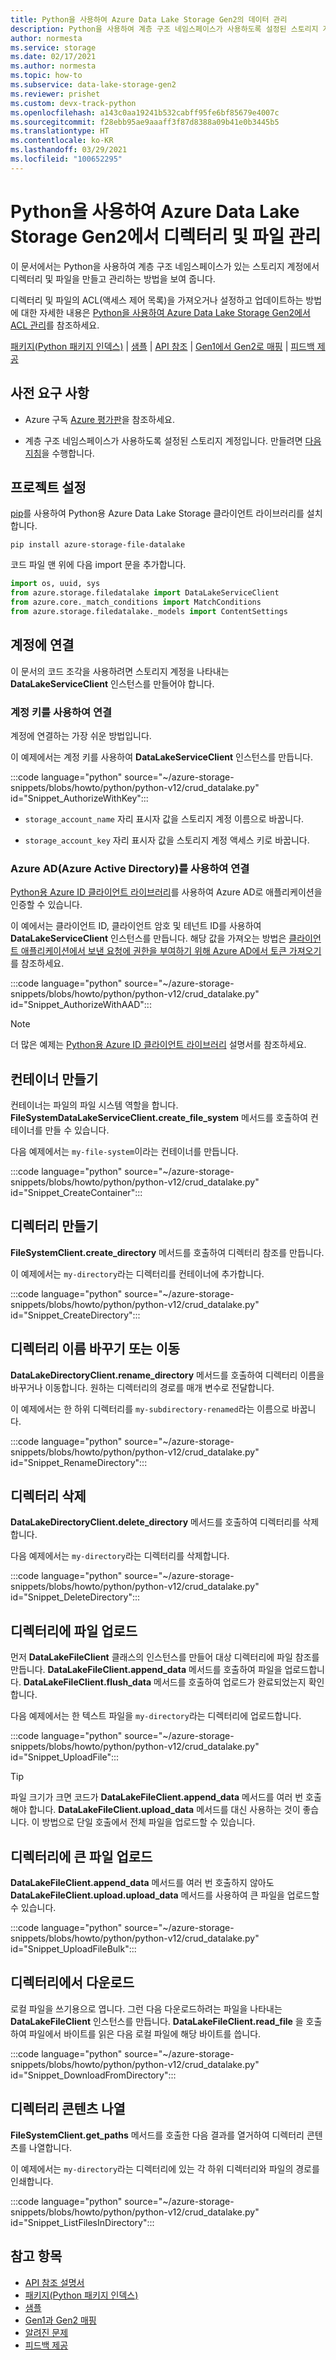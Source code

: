 ```yaml
---
title: Python을 사용하여 Azure Data Lake Storage Gen2의 데이터 관리
description: Python을 사용하여 계층 구조 네임스페이스가 사용하도록 설정된 스토리지 계정의 디렉터리 및 파일을 관리합니다.
author: normesta
ms.service: storage
ms.date: 02/17/2021
ms.author: normesta
ms.topic: how-to
ms.subservice: data-lake-storage-gen2
ms.reviewer: prishet
ms.custom: devx-track-python
ms.openlocfilehash: a143c0aa19241b532cabff95fe6bf85679e4007c
ms.sourcegitcommit: f28ebb95ae9aaaff3f87d8388a09b41e0b3445b5
ms.translationtype: HT
ms.contentlocale: ko-KR
ms.lasthandoff: 03/29/2021
ms.locfileid: "100652295"
---
```

# <a name="use-python-to-manage-directories-and-files-in-azure-data-lake-storage-gen2"></a>Python을 사용하여 Azure Data Lake Storage Gen2에서 디렉터리 및 파일 관리

이 문서에서는 Python을 사용하여 계층 구조 네임스페이스가 있는 스토리지 계정에서 디렉터리 및 파일을 만들고 관리하는 방법을 보여 줍니다.

디렉터리 및 파일의 ACL(액세스 제어 목록)을 가져오거나 설정하고 업데이트하는 방법에 대한 자세한 내용은 [Python을 사용하여 Azure Data Lake Storage Gen2에서 ACL 관리](data-lake-storage-acl-python.md)를 참조하세요.

[패키지(Python 패키지 인덱스)](https://pypi.org/project/azure-storage-file-datalake/) | [샘플](https://github.com/Azure/azure-sdk-for-python/tree/master/sdk/storage/azure-storage-file-datalake/samples) | [API 참조](/python/api/azure-storage-file-datalake/azure.storage.filedatalake) | [Gen1에서 Gen2로 매핑](https://github.com/Azure/azure-sdk-for-python/tree/master/sdk/storage/azure-storage-file-datalake/GEN1_GEN2_MAPPING.md) | [피드백 제공](https://github.com/Azure/azure-sdk-for-python/issues)

## <a name="prerequisites"></a>사전 요구 사항

- Azure 구독 [Azure 평가판](https://azure.microsoft.com/pricing/free-trial/)을 참조하세요.

- 계층 구조 네임스페이스가 사용하도록 설정된 스토리지 계정입니다. 만들려면 [다음 지침](create-data-lake-storage-account.md)을 수행합니다.

## <a name="set-up-your-project"></a>프로젝트 설정

[pip](https://pypi.org/project/pip/)를 사용하여 Python용 Azure Data Lake Storage 클라이언트 라이브러리를 설치합니다.

```
pip install azure-storage-file-datalake
```

코드 파일 맨 위에 다음 import 문을 추가합니다.

```python
import os, uuid, sys
from azure.storage.filedatalake import DataLakeServiceClient
from azure.core._match_conditions import MatchConditions
from azure.storage.filedatalake._models import ContentSettings
```

## <a name="connect-to-the-account"></a>계정에 연결

이 문서의 코드 조각을 사용하려면 스토리지 계정을 나타내는 **DataLakeServiceClient** 인스턴스를 만들어야 합니다. 

### <a name="connect-by-using-an-account-key"></a>계정 키를 사용하여 연결

계정에 연결하는 가장 쉬운 방법입니다. 

이 예제에서는 계정 키를 사용하여 **DataLakeServiceClient** 인스턴스를 만듭니다.

:::code language="python" source="~/azure-storage-snippets/blobs/howto/python/python-v12/crud_datalake.py" id="Snippet_AuthorizeWithKey":::

- `storage_account_name` 자리 표시자 값을 스토리지 계정 이름으로 바꿉니다.

- `storage_account_key` 자리 표시자 값을 스토리지 계정 액세스 키로 바꿉니다.

### <a name="connect-by-using-azure-active-directory-azure-ad"></a>Azure AD(Azure Active Directory)를 사용하여 연결

[Python용 Azure ID 클라이언트 라이브러리](https://pypi.org/project/azure-identity/)를 사용하여 Azure AD로 애플리케이션을 인증할 수 있습니다.

이 예에서는 클라이언트 ID, 클라이언트 암호 및 테넌트 ID를 사용하여 **DataLakeServiceClient** 인스턴스를 만듭니다.  해당 값을 가져오는 방법은 [클라이언트 애플리케이션에서 보낸 요청에 권한을 부여하기 위해 Azure AD에서 토큰 가져오기](../common/storage-auth-aad-app.md)를 참조하세요.

:::code language="python" source="~/azure-storage-snippets/blobs/howto/python/python-v12/crud_datalake.py" id="Snippet_AuthorizeWithAAD":::

> [!NOTE]
> 더 많은 예제는 [Python용 Azure ID 클라이언트 라이브러리](https://pypi.org/project/azure-identity/) 설명서를 참조하세요.

## <a name="create-a-container"></a>컨테이너 만들기

컨테이너는 파일의 파일 시스템 역할을 합니다. **FileSystemDataLakeServiceClient.create_file_system** 메서드를 호출하여 컨테이너를 만들 수 있습니다.

다음 예제에서는 `my-file-system`이라는 컨테이너를 만듭니다.

:::code language="python" source="~/azure-storage-snippets/blobs/howto/python/python-v12/crud_datalake.py" id="Snippet_CreateContainer":::

## <a name="create-a-directory"></a>디렉터리 만들기

**FileSystemClient.create_directory** 메서드를 호출하여 디렉터리 참조를 만듭니다.

이 예제에서는 `my-directory`라는 디렉터리를 컨테이너에 추가합니다. 

:::code language="python" source="~/azure-storage-snippets/blobs/howto/python/python-v12/crud_datalake.py" id="Snippet_CreateDirectory":::

## <a name="rename-or-move-a-directory"></a>디렉터리 이름 바꾸기 또는 이동

**DataLakeDirectoryClient.rename_directory** 메서드를 호출하여 디렉터리 이름을 바꾸거나 이동합니다. 원하는 디렉터리의 경로를 매개 변수로 전달합니다. 

이 예제에서는 한 하위 디렉터리를 `my-subdirectory-renamed`라는 이름으로 바꿉니다.

:::code language="python" source="~/azure-storage-snippets/blobs/howto/python/python-v12/crud_datalake.py" id="Snippet_RenameDirectory":::

## <a name="delete-a-directory"></a>디렉터리 삭제

**DataLakeDirectoryClient.delete_directory** 메서드를 호출하여 디렉터리를 삭제합니다.

다음 예제에서는 `my-directory`라는 디렉터리를 삭제합니다.  

:::code language="python" source="~/azure-storage-snippets/blobs/howto/python/python-v12/crud_datalake.py" id="Snippet_DeleteDirectory":::

## <a name="upload-a-file-to-a-directory"></a>디렉터리에 파일 업로드

먼저 **DataLakeFileClient** 클래스의 인스턴스를 만들어 대상 디렉터리에 파일 참조를 만듭니다. **DataLakeFileClient.append_data** 메서드를 호출하여 파일을 업로드합니다. **DataLakeFileClient.flush_data** 메서드를 호출하여 업로드가 완료되었는지 확인합니다.

다음 예제에서는 한 텍스트 파일을 `my-directory`라는 디렉터리에 업로드합니다.   

:::code language="python" source="~/azure-storage-snippets/blobs/howto/python/python-v12/crud_datalake.py" id="Snippet_UploadFile":::

> [!TIP]
> 파일 크기가 크면 코드가 **DataLakeFileClient.append_data** 메서드를 여러 번 호출해야 합니다. **DataLakeFileClient.upload_data** 메서드를 대신 사용하는 것이 좋습니다. 이 방법으로 단일 호출에서 전체 파일을 업로드할 수 있습니다. 

## <a name="upload-a-large-file-to-a-directory"></a>디렉터리에 큰 파일 업로드

**DataLakeFileClient.append_data** 메서드를 여러 번 호출하지 않아도 **DataLakeFileClient.upload.upload_data** 메서드를 사용하여 큰 파일을 업로드할 수 있습니다.

:::code language="python" source="~/azure-storage-snippets/blobs/howto/python/python-v12/crud_datalake.py" id="Snippet_UploadFileBulk":::

## <a name="download-from-a-directory"></a>디렉터리에서 다운로드 

로컬 파일을 쓰기용으로 엽니다. 그런 다음 다운로드하려는 파일을 나타내는 **DataLakeFileClient** 인스턴스를 만듭니다. **DataLakeFileClient.read_file** 을 호출하여 파일에서 바이트를 읽은 다음 로컬 파일에 해당 바이트를 씁니다. 

:::code language="python" source="~/azure-storage-snippets/blobs/howto/python/python-v12/crud_datalake.py" id="Snippet_DownloadFromDirectory":::

## <a name="list-directory-contents"></a>디렉터리 콘텐츠 나열

**FileSystemClient.get_paths** 메서드를 호출한 다음 결과를 열거하여 디렉터리 콘텐츠를 나열합니다.

이 예제에서는 `my-directory`라는 디렉터리에 있는 각 하위 디렉터리와 파일의 경로를 인쇄합니다.

:::code language="python" source="~/azure-storage-snippets/blobs/howto/python/python-v12/crud_datalake.py" id="Snippet_ListFilesInDirectory":::

## <a name="see-also"></a>참고 항목

- [API 참조 설명서](/python/api/azure-storage-file-datalake/azure.storage.filedatalake)
- [패키지(Python 패키지 인덱스)](https://pypi.org/project/azure-storage-file-datalake/)
- [샘플](https://github.com/Azure/azure-sdk-for-python/tree/master/sdk/storage/azure-storage-file-datalake/samples)
- [Gen1과 Gen2 매핑](https://github.com/Azure/azure-sdk-for-python/tree/master/sdk/storage/azure-storage-file-datalake/GEN1_GEN2_MAPPING.md)
- [알려진 문제](data-lake-storage-known-issues.md#api-scope-data-lake-client-library)
- [피드백 제공](https://github.com/Azure/azure-sdk-for-python/issues)